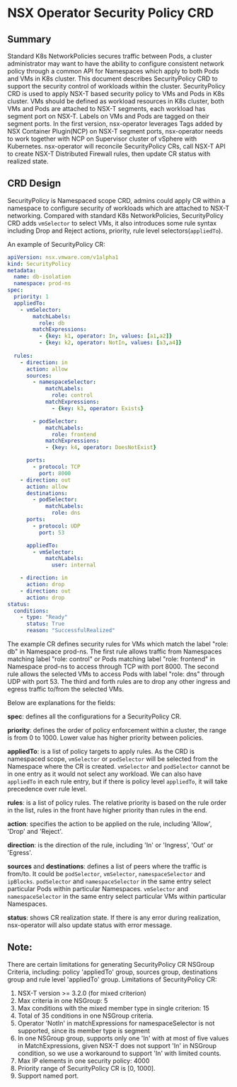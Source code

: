 # NSX Operator Security Policy CRD

## Summary

Standard K8s NetworkPolicies secures traffic between Pods, a cluster administrator
may want to have the ability to configure consistent network policy through a common
API for Namespaces which apply to both Pods and VMs in K8s cluster. This document
describes SecurityPolicy CRD to support the security control of workloads within
the cluster.
SecurityPolicy CRD is used to apply NSX-T based security policy to VMs and Pods in
K8s cluster. VMs should be defined as workload resources in K8s cluster, both VMs
and Pods are attached to NSX-T segments, each workload has segment port on NSX-T.
Labels on VMs and Pods are tagged on their segment ports.
In the first version, nsx-operator leverages Tags added by NSX Container Plugin(NCP)
on NSX-T segment ports, nsx-operator needs to work together with NCP on Supervisor
cluster of vSphere with Kubernetes.
nsx-operator will reconcile SecurityPolicy CRs, call NSX-T API to create
NSX-T Distributed Firewall rules, then update CR status with realized state.

## CRD Design

SecurityPolicy is Namespaced scope CRD, admins could apply CR within a namespace to configure security of workloads
which are attached to NSX-T networking. Compared with standard K8s NetworkPolicies, SecurityPolicy CRD adds `vmSelector`
to select VMs, it also introduces some rule syntax including Drop and Reject actions, priority, rule level
selectors(`appliedTo`).

An example of SecurityPolicy CR:

```yaml
apiVersion: nsx.vmware.com/v1alpha1
kind: SecurityPolicy
metadata:
  name: db-isolation
  namespace: prod-ns
spec:
  priority: 1
  appliedTo:
    - vmSelector:
        matchLabels:
          role: db
        matchExpressions:
          - {key: k1, operator: In, values: [a1,a2]}
          - {key: k2, operator: NotIn, values: [a3,a4]}
 
  rules:
    - direction: in
      action: allow
      sources:
        - namespaceSelector:
            matchLabels:
              role: control
            matchExpressions:
              - {key: k3, operator: Exists}

        - podSelector:
            matchLabels:
              role: frontend
            matchExpressions:
            - {key: k4, operator: DoesNotExist}

      ports:
        - protocol: TCP
          port: 8000
    - direction: out
      action: allow
      destinations:
        - podSelector:
            matchLabels:
              role: dns
      ports:
        - protocol: UDP
          port: 53

      appliedTo:
        - vmSelector:
            matchLabels:
              user: internal

    - direction: in
      action: drop
    - direction: out
      action: drop
status:
  conditions:
    - type: "Ready"
      status: True
      reason: "SuccessfulRealized"
```

The example CR defines security rules for VMs which match the label "role: db"
in Namespace prod-ns. The first rule allows traffic from Namespaces matching
label "role: control" or Pods matching label "role: frontend" in Namespace prod-ns
to access through TCP with port 8000. The second rule allows the selected VMs to
access Pods with label "role: dns" through UDP with port 53. The third and forth
rules are to drop any other ingress and egress traffic to/from the selected VMs.

Below are explanations for the fields:

**spec**: defines all the configurations for a SecurityPolicy CR.

**priority**: defines the order of policy enforcement within a cluster, the range
is from 0 to 1000. Lower value has higher priority between policies.

**appliedTo**: is a list of policy targets to apply rules. As the CRD is namespaced
scope, `vmSelector` or `podSelector` will be selected from the Namespace where the
CR is created. `vmSelector` and `podSelector` cannot be in one entry as it would
not select any workload. We can also have `appliedTo` in each rule entry, but if
there is policy level `appliedTo`, it will take precedence over rule level.

**rules**: is a list of policy rules. The relative priority is based on the rule
order in the list, rules in the front have higher priority than rules in the end.

**action**: specifies the action to be applied on the rule, including 'Allow',
'Drop' and 'Reject'.

**direction**: is the direction of the rule, including 'In' or 'Ingress', 'Out'
or 'Egress'.

**sources** and **destinations**: defines a list of peers where the traffic is from/to.
It could be `podSelector`, `vmSelector`, `namespaceSelector` and `ipBlocks`.
`podSelector` and `namespaceSelector` in the same entry select particular Pods within
particular Namespaces.
`vmSelector` and `namespaceSelector` in the same entry select particular VMs within
particular Namespaces.

**status**: shows CR realization state. If there is any error during realization,
nsx-operator will also update status with error message.

## Note:
There are certain limitations for generating SecurityPolicy CR NSGroup Criteria, including:
policy 'appliedTo' group, sources group, destinations group and rule level 'appliedTo' group.
Limitations of SecurityPolicy CR:
1. NSX-T version >= 3.2.0 (for mixed criterion)
2. Max criteria in one NSGroup: 5
3. Max conditions with the mixed member type in single criterion: 15
4. Total of 35 conditions in one NSGroup criteria.
5. Operator 'NotIn' in matchExpressions for namespaceSelector is not supported, since its member type is segment
6. In one NSGroup group, supports only one 'In' with at most of five values in MatchExpressions,
   given NSX-T does not support 'In' in NSGroup condition, so we use a workaround to support 'In' with limited counts.
7. Max IP elements in one security policy: 4000
8. Priority range of SecurityPolicy CR is [0, 1000].
9. Support named port.